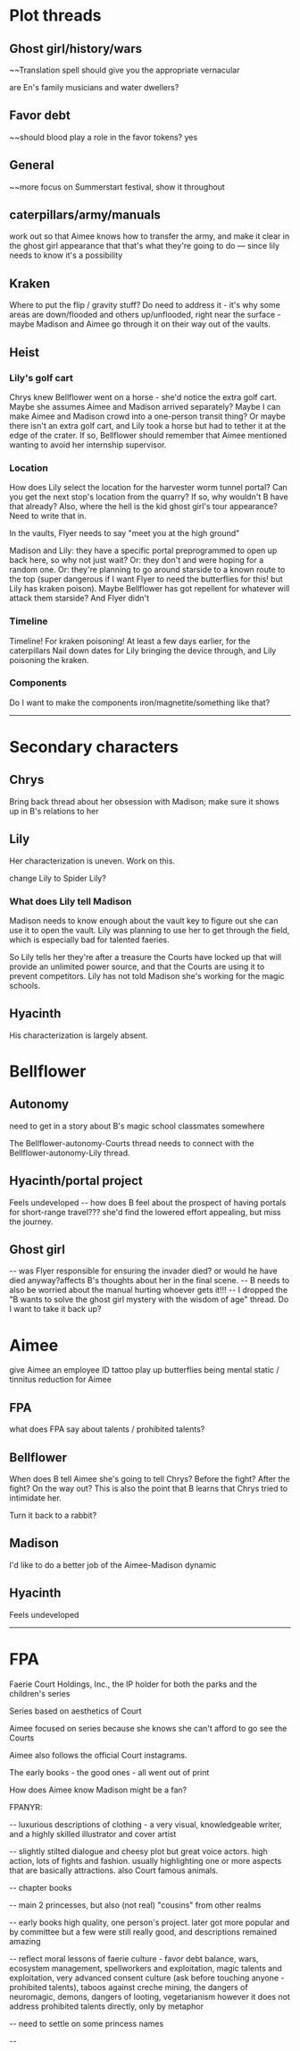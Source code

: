 

# Plot threads
## Ghost girl/history/wars
~~Translation spell should give you the appropriate vernacular

are En's family musicians and water dwellers? 

## Favor debt
~~should blood play a role in the favor tokens? yes

## General
~~more focus on Summerstart festival, show it throughout

## caterpillars/army/manuals
work out so that Aimee knows how to transfer the army, and make it clear in the ghost girl appearance that that's what they're going to do — since lily needs to know it's a possibility


## Kraken
Where to put the flip / gravity stuff? Do need to address it - it's why some areas are down/flooded and others up/unflooded, right near the surface - maybe Madison and Aimee go through it on their way out of the vaults. 


## Heist

### Lily's golf cart
Chrys knew Bellflower went on a horse - she'd notice the extra golf cart. Maybe she assumes Aimee and Madison arrived separately? Maybe I can make Aimee and Madison crowd into a one-person transit thing? Or maybe there isn't an extra golf cart, and Lily took a horse but had to tether it at the edge of the crater. If so, Bellflower should remember that Aimee mentioned wanting to avoid her internship supervisor.

### Location
How does Lily select the location for the harvester worm tunnel portal? Can you get the next stop's location from the quarry? If so, why wouldn't B have that already? Also, where the hell is the kid ghost girl's tour appearance? Need to write that in. 

In the vaults, Flyer needs to say "meet you at the high ground"

Madison and Lily: they have a specific portal preprogrammed to open up back here, so why not just wait? Or: they don't and were hoping for a random one. Or: they're planning to go around starside to a known route to the top (super dangerous if I want Flyer to need the butterflies for this! but Lily has kraken poison). Maybe Bellflower has got repellent for whatever will attack them starside? And Flyer didn't


### Timeline
Timeline! For kraken poisoning! At least a few days earlier, for the caterpillars
Nail down dates for Lily bringing the device through, and Lily poisoning the kraken. 


### Components
Do I want to make the components iron/magnetite/something like that? 




----------
# Secondary characters
## Chrys
Bring back thread about her obsession with Madison; make sure it shows up in B's relations to her

## Lily
Her characterization is uneven. Work on this. 

change Lily to Spider Lily? 


### What does Lily tell Madison
Madison needs to know enough about the vault key to figure out she can use it to open the vault. Lily was planning to use her to get through the field, which is especially bad for talented faeries. 

So Lily tells her they're after a treasure the Courts have locked up that will provide an unlimited power source, and that the Courts are using it to prevent competitors. Lily has not told Madison she's working for the magic schools. 
## Hyacinth
His characterization is largely absent. 



# Bellflower

## Autonomy
need to get in a story about B's magic school classmates somewhere

The Bellflower-autonomy-Courts thread needs to connect with the Bellflower-autonomy-Lily thread. 

## Hyacinth/portal project
Feels undeveloped
-- how does B feel about the prospect of having portals for short-range travel??? she'd find the lowered effort appealing, but miss the journey. 

## Ghost girl
-- was Flyer responsible for ensuring the invader died? or would he have died anyway?affects B's thoughts about her in the final scene. 
-- B needs to also be worried about the manual hurting whoever gets it!!!
-- I dropped the "B wants to solve the ghost girl mystery with the wisdom of age" thread. Do I want to take it back up?

# Aimee
give Aimee an employee ID tattoo
play up butterflies being mental static / tinnitus reduction for Aimee

## FPA
what does FPA say about talents / prohibited talents? 

## Bellflower
When does B tell Aimee she's going to tell Chrys? Before the fight? After the fight? On the way out? This is also the point that B learns that Chrys tried to intimidate her. 

Turn it back to a rabbit? 

## Madison
I'd like to do a better job of the Aimee-Madison dynamic

## Hyacinth
Feels undeveloped




-----


  # FPA  

Faerie Court Holdings, Inc., the IP holder for both the parks and the children's series

Series based on aesthetics of Court   

Aimee focused on series because she knows she can't afford to go see the Courts

Aimee also follows the official Court instagrams. 

The early books - the good ones - all went out of print

How does Aimee know Madison might be a fan? 


FPANYR:

-- luxurious descriptions of clothing - a very visual, knowledgeable writer, and a highly skilled illustrator and cover artist

-- slightly stilted dialogue and cheesy plot but great voice actors. high action, lots of fights and fashion. usually highlighting one or more aspects that are basically attractions. also Court famous animals. 

-- chapter books

-- main 2 princesses, but also (not real) "cousins" from other realms

-- early books high quality, one person's project. later got more popular and by committee but a few were still really good, and descriptions remained amazing

-- reflect moral lessons of faerie culture - favor debt balance, wars, ecosystem management, spellworkers and exploitation, magic talents and exploitation, very advanced consent culture (ask before touching anyone - prohibited talents), taboos against creche mining, the dangers of neuromagic, demons, dangers of looting, vegetarianism
however it does not address prohibited talents directly, only by metaphor

-- need to settle on some princess names

--